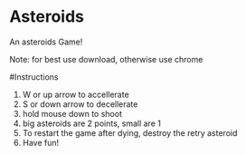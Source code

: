 Asteroids
==================
An asteroids Game!

Note: for best use download, otherwise use chrome

#Instructions
1. W or up arrow to accellerate
2. S or down arrow to decellerate
3. hold mouse down to shoot
4. big asteroids are 2 points, small are 1
5. To restart the game after dying, destroy the retry asteroid
6. Have fun!


